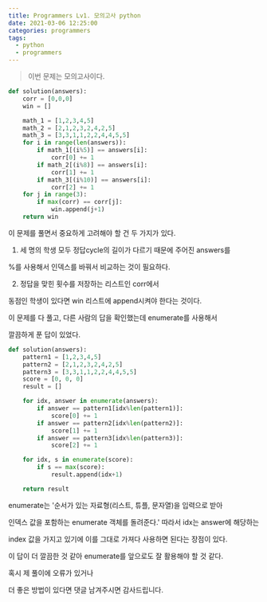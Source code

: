 ```yaml
---
title: Programmers Lv1. 모의고사 python
date: 2021-03-06 12:25:00
categories: programmers
tags:
  - python
  - programmers
---
```


>이번 문제는 모의고사이다.

~~~python
def solution(answers):
    corr = [0,0,0]
    win = []

    math_1 = [1,2,3,4,5]
    math_2 = [2,1,2,3,2,4,2,5]
    math_3 = [3,3,1,1,2,2,4,4,5,5]
    for i in range(len(answers)):
        if math_1[(i%5)] == answers[i]:
            corr[0] += 1
        if math_2[(i%8)] == answers[i]:
            corr[1] += 1
        if math_3[(i%10)] == answers[i]:
            corr[2] += 1
    for j in range(3):
        if max(corr) == corr[j]:
            win.append(j+1)
    return win
~~~
이 문제를 풀면서 중요하게 고려해야 할 건 두 가지가 있다.

1. 세 명의 학생 모두 정답cycle의 길이가 다르기 때문에 주어진 answers를

%를 사용해서 인덱스를 바꿔서 비교하는 것이 필요하다.

2. 정답을 맞힌 횟수를 저장하는 리스트인 corr에서

동점인 학생이 있다면 win 리스트에 append시켜야 한다는 것이다.

이 문제를 다 풀고, 다른 사람의 답을 확인했는데 enumerate를 사용해서

깔끔하게 푼 답이 있었다.

~~~python
def solution(answers):
    pattern1 = [1,2,3,4,5]
    pattern2 = [2,1,2,3,2,4,2,5]
    pattern3 = [3,3,1,1,2,2,4,4,5,5]
    score = [0, 0, 0]
    result = []

    for idx, answer in enumerate(answers):
        if answer == pattern1[idx%len(pattern1)]:
            score[0] += 1
        if answer == pattern2[idx%len(pattern2)]:
            score[1] += 1
        if answer == pattern3[idx%len(pattern3)]:
            score[2] += 1

    for idx, s in enumerate(score):
        if s == max(score):
            result.append(idx+1)

    return result
~~~

enumerate는 '순서가 있는 자료형(리스트, 튜플, 문자열)을 입력으로 받아

인덱스 값을 포함하는 enumerate 객체를 돌려준다.' 따라서 idx는 answer에 해당하는

index 값을 가지고 있기에 이를 그대로 가져다 사용하면 된다는 장점이 있다.

이 답이 더 깔끔한 것 같아 enumerate를 앞으로도 잘 활용해야 할 것 같다.

혹시 제 풀이에 오류가 있거나

더 좋은 방법이 있다면 댓글 남겨주시면 감사드립니다.
